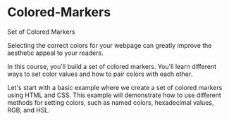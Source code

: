 # Colored-Markers
Set of Colored Markers


Selecting the correct colors for your webpage can greatly improve the aesthetic appeal to your readers.

In this course, you'll build a set of colored markers. You'll learn different ways to set color values and how to pair colors with each other.

Let's start with a basic example where we create a set of colored markers using HTML and CSS. This example will demonstrate how to use different methods for setting colors, such as named colors, hexadecimal values, RGB, and HSL.